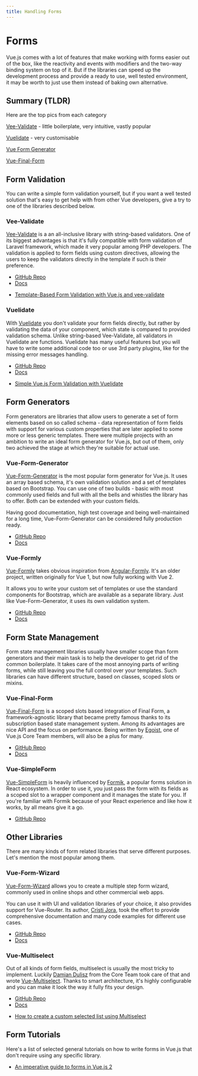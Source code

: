 ```yaml
---
title: Handling Forms
---
```


# Forms

Vue.js comes with a lot of features that make working with forms easier out of the box, like the reactivity and events with modifiers and the two-way binding system on top of it. But if the libraries can speed up the development process and provide a ready to use, well tested environment, it may be worth to just use them instead of baking own alternative.

## Summary (TLDR)

Here are the top pics from each category

<useful-links>
<useful-links-section title="Easy Validation">

[Vee-Validate](#vee-validate) - little boilerplate, very intuitive, vastly popular

</useful-links-section>
<useful-links-section title="Customizable Validation">

[Vuelidate](#vuelidate) - very customisable

</useful-links-section>
<useful-links-section title="Forms generator">

[Vue Form Generator](#vue-form-generator)

</useful-links-section>
<useful-links-section title="Managing State">

[Vue-Final-Form](#vue-final-form)

</useful-links-section>
</useful-links>

## Form Validation

You can write a simple form validation yourself, but if you want a well tested solution that's easy to get help with from other Vue developers, give a try to one of the libraries described below.

### Vee-Validate

[Vee-Validate](https://github.com/baianat/vee-validate) is a an all-inclusive library with string-based validators. One of its biggest advantages is that it's fully compatible with form validation of Laravel framework, which made it very popular among PHP developers. The validation is applied to form fields using custom directives, allowing the users to keep the validators directly in the template if such is their preference.

<useful-links>
<useful-links-section title="Official">

* [GitHub Repo](https://github.com/baianat/vee-validate) 
* [Docs](https://baianat.github.io/vee-validate) 

</useful-links-section>
<useful-links-section title="Tutorials">

* [Template-Based Form Validation with Vue.js and vee-validate](https://alligator.io/vuejs/template-form-validation-vee-validate/)

</useful-links-section>
</useful-links>

### Vuelidate

With [Vuelidate](https://github.com/monterail/vuelidate) you don't validate your form fields directly, but rather by validating the data of your component, which state is compared to provided validation schema. Unlike string-based Vee-Validate, all validators in Vuelidate are functions. Vuelidate has many useful features but you will have to write some additional code too or use 3rd party plugins, like for the missing error messages handling.

<useful-links>
<useful-links-section title="Official">

* [GitHub Repo](https://github.com/monterail/vuelidate) 
* [Docs](https://monterail.github.io/vuelidate) 

</useful-links-section>
<useful-links-section title="Tutorials">

* [Simple Vue.js Form Validation with Vuelidate](https://vuejsdevelopers.com/2018/08/27/vue-js-form-handling-vuelidate/)

</useful-links-section>
</useful-links>

## Form Generators

Form generators are libraries that allow users to generate a set of form elements based on so called schema - data representation of form fields with support for various custom properties that are later applied to some more or less generic templates. There were multiple projects with an ambition to write an ideal form generator for Vue.js, but out of them, only two achieved the stage at which they're suitable for actual use.

### Vue-Form-Generator

[Vue-Form-Generator](https://github.com/icebob/vue-form-generator) is the most popular form generator for Vue.js. It uses an array based schema, it's own validation solution and a set of templates based on Bootstrap. You can use one of two builds - basic with most commonly used fields and full with all the bells and whistles the library has to offer. Both can be extended with your custom fields.

Having good documentation, high test coverage and being well-maintained for a long time, Vue-Form-Generator can be considered fully production ready.

<useful-links>
<useful-links-section title="Official">

* [GitHub Repo](https://github.com/icebob/vue-form-generator) 
* [Docs](https://icebob.gitbooks.io/vueformgenerator/content)

</useful-links-section>
</useful-links>

### Vue-Formly

[Vue-Formly](https://github.com/formly-js/vue-formly) takes obvious inspiration from [Angular-Formly](http://angular-formly.com). It's an older project, written originally for Vue 1, but now fully working with Vue 2. 

It allows you to write your custom set of templates or use the standard components for Bootstrap, which are available as a separate library. Just like Vue-Form-Generator, it uses its own validation system.

<useful-links>
<useful-links-section title="Official">

* [GitHub Repo](https://github.com/formly-js/vue-formly) 
* [Docs](https://matt-sanders.gitbooks.io/vue-formly)

</useful-links-section>
</useful-links>

## Form State Management

Form state management libraries usually have smaller scope than form generators and their main task is to help the developer to get rid of the common boilerplate. It takes care of the most annoying parts of writing forms, while still leaving you the full control over your templates. Such libraries can have different structure, based on classes, scoped slots or mixins.

### Vue-Final-Form

[Vue-Final-Form](https://github.com/egoist/vue-final-form) is a scoped slots based integration of Final Form, a framework-agnostic library that became pretty famous thanks to its subscription based state management system. Among its advantages are nice API and the focus on performance. Being written by [Egoist](https://twitter.com/_egoistlily), one of Vue.js Core Team members, will also be a plus for many.

<useful-links>
<useful-links-section title="Official">

* [GitHub Repo](https://github.com/egoist/vue-final-form) 
* [Docs](https://egoist.github.io/vue-final-form)

</useful-links-section>
</useful-links>


### Vue-SimpleForm

[Vue-SimpleForm](https://github.com/blocka/vue-simpleform) is heavily influenced by [Formik](https://github.com/jaredpalmer/formik), a popular forms solution in React ecosystem. In order to use it, you just pass the form with its fields as a scoped slot to a wrapper component and it manages the state for you. If you're familiar with Formik because of your React experience and like how it works, by all means give it a go.

<useful-links>
<useful-links-section title="Official">

* [GitHub Repo](https://github.com/blocka/vue-simpleform)

</useful-links-section>
</useful-links>

## Other Libraries

There are many kinds of form related libraries that serve different purposes. Let's mention the most popular among them.

### Vue-Form-Wizard

[Vue-Form-Wizard](https://github.com/cristijora/vue-form-wizard) allows you to create a multiple step form wizard, commonly used in online shops and other commercial web apps.

You can use it with UI and validation libraries of your choice, it also provides support for Vue-Router. Its author, [Cristi Jora](https://twitter.com/jora_cristi), took the effort to provide comprehensive documentation and many code examples for different use cases.


<useful-links>
<useful-links-section title="Official">

* [GitHub Repo](https://github.com/cristijora/vue-form-wizard) 
* [Docs](https://cristijora.github.io/vue-form-wizard)

</useful-links-section>
</useful-links>


### Vue-Multiselect

Out of all kinds of form fields, multiselect is usually the most tricky to implement. Luckily [Damian Dulisz](https://twitter.com/damiandulisz) from the Core Team took care of that and wrote [Vue-Multiselect](https://github.com/shentao/vue-multiselect). Thanks to smart architecture, it's highly configurable and you can make it look the way it fully fits your design.

<useful-links>
<useful-links-section title="Official">

* [GitHub Repo](https://github.com/shentao/vue-multiselect) 
* [Docs](https://vue-multiselect.js.org)

</useful-links-section>
<useful-links-section title="Tutorials">

* [How to create a custom selected list using Multiselect](https://medium.com/@hugodesigns/how-to-use-the-most-complete-selecting-solution-for-vue-js-f991b2605364)

</useful-links-section>
</useful-links>


## Form Tutorials

Here's a list of selected general tutorials on how to write forms in Vue.js that don't require using any specific library.

<useful-links>
<useful-links-section title="Tutorials">

* [An imperative guide to forms in Vue.js 2](https://logrocket.com/blog/an-imperative-guide-to-forms-in-vue-js-2/)

</useful-links-section>
</useful-links>
